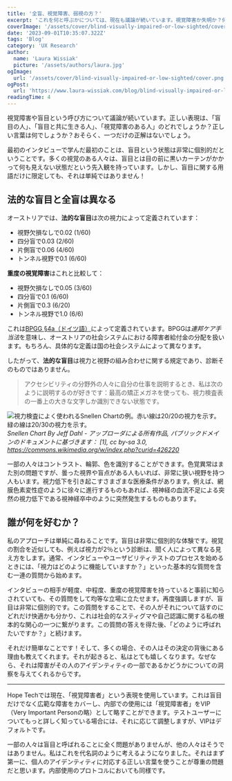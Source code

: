 ```yaml
---
title: '全盲、視覚障害、弱視の方？'
excerpt: 'これを何と呼ぶかについては、現在も議論が続いています。視覚障害か失明か？何が正しいのか： 視覚障害者なのか、失明者なのか、弱視者なのか。しかし、何が正しい言葉なの でしょうか？まあ、1つしかないとは思わないが。。。'
coverImage: '/assets/cover/blind-visually-impaired-or-low-sighted/cover.png'
date: '2023-09-01T10:35:07.322Z'
tags: 'Blog'
category: 'UX Research'
author:
  name: 'Laura Wissiak'
  picture: '/assets/authors/laura.jpg'
ogImage:
  url: '/assets/cover/blind-visually-impaired-or-low-sighted/cover.png'
ogPost:
  url: 'https://www.laura-wissiak.com/blog/blind-visually-impaired-or-low-sighted'
readingTime: 4
---
```


視覚障害や盲目という呼び方について議論が続いています。正しい表現は、「盲目の人」、「盲目と共に生きる人」、「視覚障害のある人」のどれでしょうか？正しい言葉は何でしょうか？おそらく、一つだけの正解はないでしょう。

最初のインタビューで学んだ最初のことは、盲目という状態は非常に個別的だということです。多くの視覚のある人々は、盲目とは目の前に黒いカーテンがかかって何も見えない状態だという先入観を持っています。しかし、盲目に関する用語だけに限定しても、それは単純ではありません！

## 法的な盲目と全盲は異なる

オーストリアでは、**法的な盲目**は次の視力によって定義されています：

- 視野欠損なしで0.02 (1/60)
- 四分盲で0.03 (2/60)
- 片側盲で0.06 (4/60)
- トンネル視野で0.1 (6/60)

**重度の視覚障害**はこれと比較して：

- 視野欠損なしで0.05 (3/60)
- 四分盲で0.1 (6/60)
- 片側盲で0.3 (6/20)
- トンネル視野で1.0 (6/6)

これは[BPGG §4a（ドイツ語）](https://www.ris.bka.gv.at/normdokument.wxe?ShowPrintPreview=True&abfrage=bundesnormen&anlage=&artikel=&fassungvom=2021-05-12&gesetzesnummer=10008859&paragraf=4a&uebergangsrecht=)によって定義されています。BPGGは*連邦ケア手当法*を意味し、オーストリアの社会システムにおける障害者給付金の分配を扱います。もちろん、具体的な定義は国の社会システムによって異なります。

したがって、**法的な盲目**は視力と視野の組み合わせに関する規定であり、診断そのものではありません。

> アクセシビリティの分野外の人々に自分の仕事を説明するとき、私は次のように説明するのが好きです：最高の矯正メガネを使っても、視力検査表の一番上の大きな文字しか識別できない状態です。

![視力検査によく使われるSnellen Chartの例。赤い線は20/20の視力を示す。緑の線は20/30の視力を示す。](/assets/cover/blind-visually-impaired-or-low-sighted/image-1.png)
_Snellen Chart By Jeff Dahl - アップローダによる所有作品, パブリックドメインのドキュメントに基づきます： [1], cc by-sa 3.0, https://commons.wikimedia.org/w/index.php?curid=426220_

一部の人々はコントラスト、輪郭、色を識別することができます。色覚異常はまた別の問題ですが、曇った視界や盲点がある人もいれば、非常に狭い視野を持つ人もいます。視力低下を引き起こすさまざまな医療条件があります。例えば、網膜色素変性症のように徐々に進行するものもあれば、視神経の血流不足による突然の視力低下である視神経卒中のように突然発生するものもあります。

## 誰が何を好むか？

私のアプローチは単純に尋ねることです。盲目は非常に個別的な体験です。視覚の割合を近似しても、例えば視力が2％という診断は、聞く人によって異なる見え方をします。通常、インタビューやユーザビリティテストのプロセスを始めるときには、「視力はどのように機能していますか？」といった基本的な質問を含む一連の質問から始めます。

インタビューの相手が軽度、中程度、重度の視覚障害を持っていると事前に知らされていても、その質問をして均等な立場に立たせます。再度強調しますが、盲目は非常に個別的です。この質問をすることで、その人がそれについて話すのにどれだけ快適かも分かり、これは社会的なスティグマや自己認識に関する私の根本的な関心の一つに繋がります。この質問の答えを得た後、「どのように呼ばれたいですか？」と続けます。

それだけ簡単なことです！そして、多くの場合、その人はその決定の背後にある理由も教えてくれます。それが起きると、私はとても嬉しくなります。なぜなら、それは障害がその人のアイデンティティの一部であるかどうかについての洞察を与えてくれるからです。

---

Hope Techでは現在、「視覚障害者」という表現を使用しています。これは盲目だけでなく広範な障害をカバーし、内部での使用には「視覚障害者」をVIP（Very Important Personの略）として略すことができます。テストユーザーについてもっと詳しく知っている場合には、それに応じて調整しますが、VIPはデフォルトです。

一部の人々は盲目と呼ばれることに全く問題がありませんが、他の人々はそうではありません。私はこれを代名詞のように考えるようになりました。それはまず第一に、個人のアイデンティティに対応する正しい言葉を使うことが尊重の問題だと思います。内部使用のプロトコルにおいても同様です。
